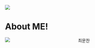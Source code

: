 
<!DOCTYPE html>
<html lang="en">
<body>
    <img src="https://capsule-render.vercel.app/api?type=Slice&color=auto&height=300&section=header&text=Hello!&fontSize=90" />
</body>
</html> 

# About ME!
<!DOCTYPE html>
<html lang="en">
<body>
    <div align="center">
        <img align="left" src="https://cdn.discordapp.com/attachments/942420868846460993/1039150706352996352/gd.jpg" />
        <div>최문찬</div>
    </div>
</body>
</html> 
